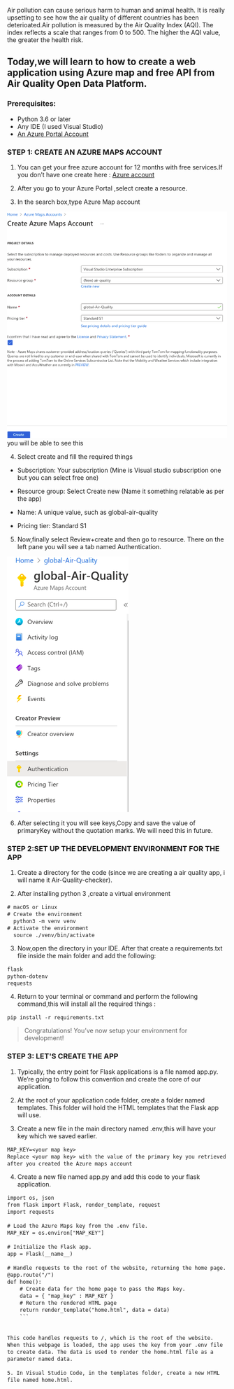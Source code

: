 
Air pollution can cause serious harm to human and animal health. It is really upsetting to see how the air quality of different countries has been deterioated.Air pollution is measured by the Air Quality Index (AQI). The index reflects a scale that ranges from 0 to 500. The higher the AQI value, the greater the health risk.


## Today,we will learn to how to create a web application using Azure map and free API from Air Quality Open Data Platform.


### Prerequisites:

* Python 3.6 or later
* Any IDE (I used Visual Studio)
* [An Azure Portal Account](https://azure.microsoft.com/en-in/free/search/?&ef_id=EAIaIQobChMIyoqGs-Hp7wIVTCUrCh2bhgOPEAAYASABEgKSYfD_BwE:G:s&OCID=AID2100054_SEM_EAIaIQobChMIyoqGs-Hp7wIVTCUrCh2bhgOPEAAYASABEgKSYfD_BwE:G:s)


### STEP 1: CREATE AN AZURE MAPS ACCOUNT

1. You can get your free azure account for 12 months with free services.If you don’t have one create here : [Azure account](https://azure.microsoft.com/en-in/free/search/?&ef_id=EAIaIQobChMIyoqGs-Hp7wIVTCUrCh2bhgOPEAAYASABEgKSYfD_BwE:G:s&OCID=AID2100054_SEM_EAIaIQobChMIyoqGs-Hp7wIVTCUrCh2bhgOPEAAYASABEgKSYfD_BwE:G:s)

2. After you go to your Azure Portal ,select create a resource.

3. In the search box,type Azure Map account

![alt text](https://github.com/Kritika37/global-air-quality-with-Azure/blob/main/pictures/g1.png)
you will be able to see this

4. Select create and fill the required things

* Subscription: Your subscription (Mine is Visual studio subscription one but you can select free one)

* Resource group: Select Create new (Name it something relatable as per the app)

* Name: A unique value, such as global-air-quality

* Pricing tier: Standard S1

5. Now,finally select Review+create and then go to resource. There on the left pane you will see a tab named Authentication.

![alt text](https://github.com/Kritika37/global-air-quality-with-Azure/blob/main/pictures/g2.png)

6. After selecting it you will see keys,Copy and save the value of primaryKey without the quotation marks. We will need this in future.


### STEP 2:SET UP THE DEVELOPMENT ENVIRONMENT FOR THE APP

1. Create a directory for the code (since we are creating a air quality app, i will name it Air-Quality-checker).

2. After installing python 3 ,create a virtual environment

```
# macOS or Linux 
# Create the environment 
  python3 -m venv venv 
# Activate the environment 
  source ./venv/bin/activate

  ```

3. Now,open the directory in your IDE. After that create a requirements.txt file inside the main folder and add the following:

```
flask
python-dotenv
requests

```

4. Return to your terminal or command and perform the following command,this will install all the required things :

```
pip install -r requirements.txt
```

> Congratulations! You’ve now setup your environment for development!


### STEP 3: LET'S CREATE THE APP

1. Typically, the entry point for Flask applications is a file named app.py. We’re going to follow this convention and create the core of our application.

2. At the root of your application code folder, create a folder named templates. This folder will hold the HTML templates that the Flask app will use.

3.  Create a new file in the main directory named .env,this will have your key which we saved earlier.

```
MAP_KEY=<your map key>
Replace <your map key> with the value of the primary key you retrieved after you created the Azure maps account

```

4. Create a new file named app.py and add this code to your flask application. 

```
import os, json
from flask import Flask, render_template, request
import requests

# Load the Azure Maps key from the .env file.
MAP_KEY = os.environ["MAP_KEY"]

# Initialize the Flask app.
app = Flask(__name__)

# Handle requests to the root of the website, returning the home page.
@app.route("/")
def home():
    # Create data for the home page to pass the Maps key.
    data = { "map_key" : MAP_KEY }
    # Return the rendered HTML page
    return render_template("home.html", data = data)
    ```


This code handles requests to /, which is the root of the website. When this webpage is loaded, the app uses the key from your .env file to create data. The data is used to render the home.html file as a parameter named data.

5. In Visual Studio Code, in the templates folder, create a new HTML file named home.html.

```
<!doctype html>
<html>
<head>
    <title>Air quality tracker</title>
    <!-- Ensures that Internet Explorer and Microsoft Edge use the latest versions and that they don't emulate earlier versions. -->
    <meta http-equiv="x-ua-compatible" content="IE=Edge">
    <meta charset='utf-8'>
    <!-- Ensures that the webpage looks good on all screen sizes. -->
    <meta name="viewport" content="width=device-width, initial-scale=1, shrink-to-fit=no">
    <!-- Import the Azure Maps control. -->
    <link rel="stylesheet" href="https://atlas.microsoft.com/sdk/javascript/mapcontrol/2/atlas.min.css" type="text/css">
    <script src="https://atlas.microsoft.com/sdk/javascript/mapcontrol/2/atlas.min.js"></script>
    <style>
        html,
        body {
            margin: 0;
        }
        #myMap {
            height: 100vh;
            width: 100vw;
        }
    </style>
</head>
<body>
    <div id="myMap"></div>
    <script type="text/javascript">
        window.addEventListener("DOMContentLoaded", function () {
            // Pick a predefined location of the Microsoft headquarters.
            map_center = [-122.136866, 47.642472]

            // If the user grants permission when prompted, get the user's location.
            if (navigator.geolocation) {
                navigator.geolocation.getCurrentPosition(function (position) {
                    map_center = [position.coords.longitude, position.coords.latitude]
                })
            }

            // Create an instance of the map control by using the map key from the Flask app.
            var map = new atlas.Map('myMap', {
                authOptions: {
                    authType: 'subscriptionKey',
                    subscriptionKey: '{{ data.map_key }}'
                }
            });

            // When the map is ready, center the map on the user's location.
            map.events.add('ready', function () {
                map.setCamera({
                    center: map_center,
                    zoom: 5
                })
            })
        })
    </script>
</body>
</html>
```


This webpage renders a full-screen div element that has an ID of myMap. After the page is fully loaded, in the browser, the app requests the user's location. The app can get the user's location only if the user grants permission. 


6. Now we are ready to test our home page on localhost:5000 ,which is default port number for http requests in flask.

```

Linux/macOS (server will automatically reload with every change)

export FLASK_ENV=development

Now you can just type this for running your server

flask run
```


### STEP 4: SHOW AIR QUALITY DATA ON MAP

> This the most important part where we retrive the data in json format from the API and display on the map. Keep Patince we will get through this :)

1. To get the API Token

2. Go to the [Air Quality Open Data Platform](https://aqicn.org/data-platform/token/#/?azure-portal=true) token request page on the WAQI website.

3. Enter your email address and name.

4. Review and agree to the API usage terms of service.

5. Select Submit.

6. Check your email inbox for a confirmation message from the WAQI website. In the email message, select the Confirm your email address link.

7. After you confirm your email address, you’re redirected to a new webpage that displays your token. Copy and save your token.

The token is the WAQI API key value 

8. Now add these to our already created .env file

```
WAQI_API_KEY=<your waqi key>

Replace <your waqi key> with the value of your WAQI API key.

```

9. Now we need to load this WAQI API KEY in our app,so we need include this in app.py

```
# Load the World Air Quality Index key from the .env file.
WAQI_API_KEY = os.environ["WAQI_API_KEY"]
WAQI_API_URL = https://api.waqi.info/map/bounds/?latlng={},{},{},{}&token={}

this basically calls the api to get the air quality readings

```

10. Now open the home.html file in the templates folder for our app. And replace this code 

```
// When the map is ready, center the map on the user's location.
map.events.add('ready', function () {
    map.setCamera({
        center: map_center,
        zoom: 5
    })
})
```

with this

```
// When the map is ready, center the map on the user's location.
map.events.add('ready', function () {
    // Declare a data source for the AQI data.
    var datasource = new atlas.source.DataSource();
    map.sources.add(datasource);

    // Declare a function to update the AQI data.
    function updateAQIData(e) {
        // Get the current bounds on the screen.
        bounds = map.getCamera().bounds

        // Set the data source data to results of the AQI call.
        // This is a feature collection that contains the AQI measurements.
        fetch('./aqi?bounds=' + bounds)
            .then(res => {
                return res.json()
            }).then(response => {
                datasource.clear()
                datasource.setShapes(response)
            })
    }

    // Add a bubble layer.
    map.layers.add(new atlas.layer.BubbleLayer(datasource, null, {
        radius: 10,
        opacity: 0.5,
        strokeOpacity: 0,
        // Get the color from the color property.
        color: ['get', 'color']
    }));

    // Handle any events that change the bounds of the map.
    map.events.add('zoomend', updateAQIData)
    map.events.add('dragend', updateAQIData)
    map.events.add('pitchend', updateAQIData)

    map.setCamera({
        center: map_center,
        zoom: 5
    })
})
```


> This data source is used to create a bubble/circle type that shows circles on a map. This get the color according to Air Quality index and represnet it on the map['get', 'color'] and tells the map to load the color from a property of the feature called color.


11. Now the final step for calling our API .It calls the API inside the Flask app that loads the AQI data from the API for a specific set of coordinates. The AQI data is then converted to a feature collection and returned as a JSON string. Then, the API can be called from the webpage.

12. open the app.py file.

Add the following code to the bottom of the file:



```
def get_color(aqi):
    # Convert the AQI value to a color.
    if aqi <= 50: return "#009966"
    if aqi <= 100: return "#ffde33"
    if aqi <= 150: return "#ff9933"
    if aqi <= 200: return "#cc0033"
    if aqi <= 300: return "#660099"
    return "#7e0023"

def load_aqi_data(lon1, lat1, lon2, lat2):
    # Load the air quality data.
    url = WAQI_API_URL.format(lat1, lon1, lat2, lon2, WAQI_API_KEY)
    aqi_data = requests.get(url)

    # Create a GeoJSON feature collection from the data.
    feature_collection = {
        "type" : "FeatureCollection",
        "features" : []
    }

    for value in aqi_data.json()["data"]:
        # Filter out empty values.
        if value["aqi"] != "-":
            feature_collection["features"].append({
                "type" : "Feature",
                "properties" : {
                    "color" : get_color(int(value["aqi"]))
                },
                "geometry" : {
                    "type":"Point",
                    "coordinates":[value['lon'], value['lat']]
                }
                })

    return feature_collection

@app.route("/aqi", methods = ["GET"])
def get_aqi():
    # Get the bounds from the request.
    bounds = request.args["bounds"].split(",")

    # Load the AQI data and create the GeoJSON for the specified bounds.
    return json.dumps(load_aqi_data(bounds[0], bounds[1], bounds[2], bounds[3]))
    ```

![alt text](https://github.com/Kritika37/global-air-quality-with-Azure/blob/main/pictures/output.png)


> After so much of hard work,here we go.Congratulations We’ve now successfully created a website that uses Azure map and an API to track the air qulaity globally.

Complete code: <https://github.com/Kritika37/global-air-quality-with-Azure>

Questions? Comments? Feel free to leave your feedback in the comments section or contact me directly at <https://www.linkedin.com/in/kritikasagar/>
